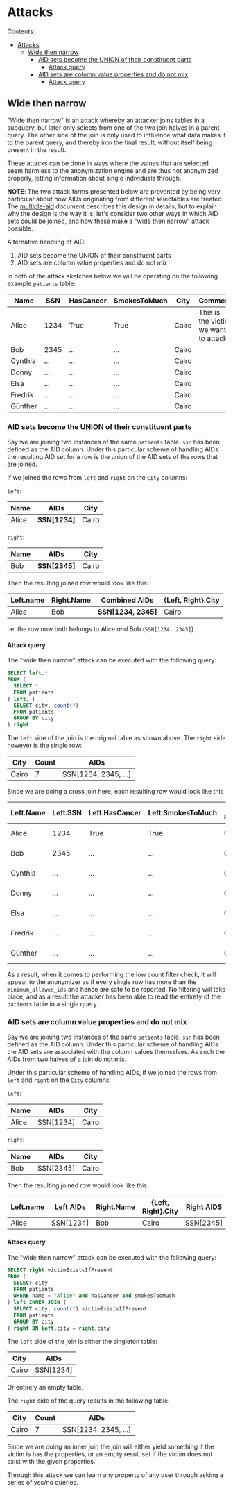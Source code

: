 # Attacks

Contents:
- [Attacks](#attacks)
  - [Wide then narrow](#wide-then-narrow)
    - [AID sets become the UNION of their constituent parts](#aid-sets-become-the-union-of-their-constituent-parts)
      - [Attack query](#attack-query)
    - [AID sets are column value properties and do not mix](#aid-sets-are-column-value-properties-and-do-not-mix)
      - [Attack query](#attack-query-1)

## Wide then narrow

"Wide then narrow" is an attack whereby an attacker joins tables in a subquery, but later only selects from one of the two join halves in a parent query. The other side of the join is only used to influence what data makes it to the parent query, and thereby into the final result, without itself being present in the result.

These attacks can be done in ways where the values that are selected seem harmless to the anonymization engine and are thus not anonymized properly, letting information about single individuals through.

**NOTE**: The two attack forms presented below are prevented by being very particular about how AIDs originating from different selectables are treated.
The [multiple-aid](multiple-aid.md) document describes this design in details, but to explain why the design is the way it is, let's consider two other ways in which AID sets could be joined, and how these make a "wide then narrow" attack possible.

Alternative handling of AID:
1. AID sets become the UNION of their constituent parts
2. AID sets are column value properties and do not mix

In both of the attack sketches below we will be operating on the following example `patients` table:

| Name    | SSN  | HasCancer | SmokesToMuch | City  | Comment                              |
| ------- | ---- | --------- | ------------ | ----- | ------------------------------------ |
| Alice   | 1234 | True      | True         | Cairo | This is the victim we want to attack |
| Bob     | 2345 | ...       | ...          | Cairo |                                      |
| Cynthia | ...  | ...       | ...          | Cairo |                                      |
| Donny   | ...  | ...       | ...          | Cairo |                                      |
| Elsa    | ...  | ...       | ...          | Cairo |                                      |
| Fredrik | ...  | ...       | ...          | Cairo |                                      |
| Günther | ...  | ...       | ...          | Cairo |                                      |

### AID sets become the UNION of their constituent parts

Say we are joining two instances of the same `patients` table. `ssn` has been defined as the AID column.
Under this particular scheme of handling AIDs the resulting AID set for a row is the union of the AID sets of the rows that are joined.

If we joined the rows from `left` and `right` on the `City` columns:

`left`:

| Name  | AIDs          | City  |
| ----- | ------------- | ----- |
| Alice | **SSN[1234]** | Cairo |

`right`:

| Name | AIDs          | City  |
| ---- | ------------- | ----- |
| Bob  | **SSN[2345]** | Cairo |

Then the resulting joined row would look like this:

| Left.name | Right.Name | Combined AIDs       | {Left, Right}.City |
| --------- | ---------- | ------------------- | ------------------ |
| Alice     | Bob        | **SSN[1234, 2345]** | Cairo              |

i.e. the row now both belongs to Alice _and_ Bob (`SSN[1234, 2345]`).

#### Attack query

The "wide then narrow" attack can be executed with the following query:

```sql
SELECT left.*
FROM (
  SELECT *
  FROM patients
) left, (
  SELECT city, count(*)
  FROM patients
  GROUP BY city
) right
```

The `left` side of the join is the original table as shown above.
The `right` side however is the single row:

| City  | Count | AIDs                 |
| ----- | ----- | -------------------- |
| Cairo | 7     | SSN[1234, 2345, ...] |

Since we are doing a cross join here, each resulting row would look like this

| Left.Name | Left.SSN | Left.HasCancer | Left.SmokesToMuch | {Left, Right}.City | Combined AIDs        |
| --------- | -------- | -------------- | ----------------- | ------------------ | -------------------- |
| Alice     | 1234     | True           | True              | Cairo              | SSN[1234, 2345, ...] |
| Bob       | 2345     | ...            | ...               | Cairo              | SSN[1234, 2345, ...] |
| Cynthia   | ...      | ...            | ...               | Cairo              | SSN[1234, 2345, ...] |
| Donny     | ...      | ...            | ...               | Cairo              | SSN[1234, 2345, ...] |
| Elsa      | ...      | ...            | ...               | Cairo              | SSN[1234, 2345, ...] |
| Fredrik   | ...      | ...            | ...               | Cairo              | SSN[1234, 2345, ...] |
| Günther   | ...      | ...            | ...               | Cairo              | SSN[1234, 2345, ...] |

As a result, when it comes to performing the low count filter check, it will appear to the anonymizer as if every single row has more than the `minimum_allowed_ids` and hence are safe to be reported. No filtering will take place, and as a result the attacker has been able to read the entirety of the `patients` table in a single query.


### AID sets are column value properties and do not mix

Say we are joining two instances of the same `patients` table. `ssn` has been defined as the AID column.
Under this particular scheme of handling AIDs the AID sets are associated with the column values themselves.
As such the AIDs from two halves of a join do not mix.

Under this particular scheme of handling AIDs, if we joined the rows from `left` and `right` on the `City` columns:

`left`:

| Name  | AIDs      | City  |
| ----- | --------- | ----- |
| Alice | SSN[1234] | Cairo |

`right`:

| Name | AIDs      | City  |
| ---- | --------- | ----- |
| Bob  | SSN[2345] | Cairo |

Then the resulting joined row would look like this:

| Left.name | Left AIDs | Right.Name | {Left, Right}.City | Right AIDS |
| --------- | --------- | ---------- | ------------------ | ---------- |
| Alice     | SSN[1234] | Bob        | Cairo              | SSN[2345]  |


#### Attack query

The "wide then narrow" attack can be executed with the following query:

```sql
SELECT right.victimExistsIfPresent
FROM (
  SELECT city
  FROM patients
  WHERE name = "Alice" and hasCancer and smokesTooMuch
) left INNER JOIN (
  SELECT city, count(*) victimExistsIfPresent
  FROM patients
  GROUP BY city
) right ON left.city = right.city
```

The `left` side of the join is either the singleton table:

| City  | AIDs      |
| ----- | --------- |
| Cairo | SSN[1234] |

Or entirely an empty table.

The `right` side of the query results in the following table:

| City  | Count | AIDs                 |
| ----- | ----- | -------------------- |
| Cairo | 7     | SSN[1234, 2345, ...] |

Since we are doing an inner join the join will either yield something if the victim is has the properties,
or an empty result set if the victim does not exist with the given properties.

Through this attack we can learn any property of any user through asking a series of yes/no queries.